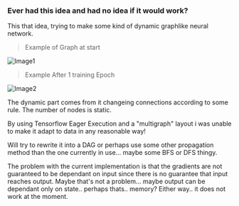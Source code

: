 
### Ever had this idea and had no idea if it would work?

This that idea, trying to make some kind of dynamic graphlike neural network.

> Example of Graph at start

![Image1](https://imgur.com/a/e7GdHOY)

> Example After 1 training Epoch

![Image2](https://imgur.com/a/96QsxJR)


The dynamic part comes from it changeing connections according to some rule.
The number of nodes is static. 


By using Tensorflow Eager Execution and a "multigraph" layout i was unable to make 
it adapt to data in any reasonable way!


Will try to rewrite it into a DAG or perhaps use some other propagation method than the one
currently in use... maybe some BFS or DFS thingy.


The problem with the current implementation is that the gradients are not guaranteed to be dependant on
input since there is no guarantee that input reaches output. Maybe that's not a problem... maybe 
output can be dependant only on state.. perhaps thats.. memory? Either way.. it does not work at the moment.


